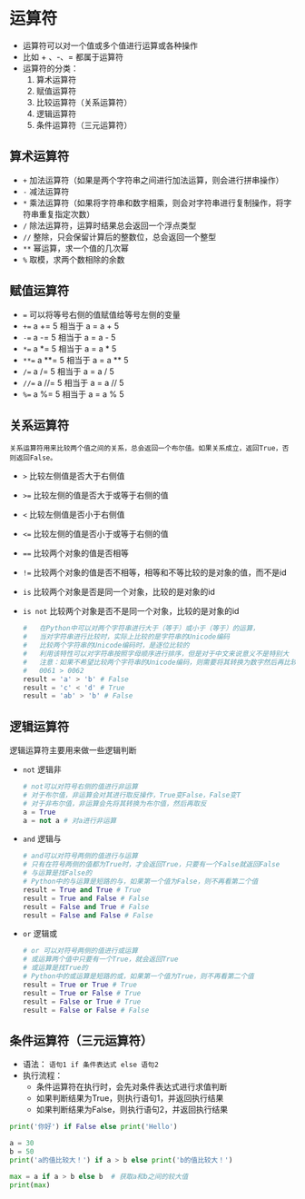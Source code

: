 # 运算符

- 运算符可以对一个值或多个值进行运算或各种操作
- 比如 + 、-、= 都属于运算符
- 运算符的分类：
    1. 算术运算符
    2. 赋值运算符
    3. 比较运算符（关系运算符）
    4. 逻辑运算符
    5. 条件运算符（三元运算符）

## 算术运算符
- `+`  加法运算符（如果是两个字符串之间进行加法运算，则会进行拼串操作）
- `-`  减法运算符
- `*`  乘法运算符（如果将字符串和数字相乘，则会对字符串进行复制操作，将字符串重复指定次数）
- `/`  除法运算符，运算时结果总会返回一个浮点类型
- `//` 整除，只会保留计算后的整数位，总会返回一个整型
- `**` 幂运算，求一个值的几次幂
- `%`  取模，求两个数相除的余数

## 赋值运算符
- `=`       可以将等号右侧的值赋值给等号左侧的变量
- `+=`      a += 5      相当于 a = a + 5 
- `-=`      a -= 5      相当于 a = a - 5 
- `*=`      a *= 5      相当于 a = a * 5 
- `**=`     a **= 5     相当于 a = a ** 5 
- `/=`      a /= 5      相当于 a = a / 5 
- `//=`     a //= 5     相当于 a = a // 5 
- `%=`      a %= 5      相当于 a = a % 5 

## 关系运算符
    关系运算符用来比较两个值之间的关系，总会返回一个布尔值。如果关系成立，返回True，否则返回False。
- `>` 比较左侧值是否大于右侧值
- `>=` 比较左侧的值是否大于或等于右侧的值
- `<` 比较左侧值是否小于右侧值
- `<=` 比较左侧的值是否小于或等于右侧的值
- `==` 比较两个对象的值是否相等
- `!=` 比较两个对象的值是否不相等，相等和不等比较的是对象的值，而不是id
- `is` 比较两个对象是否是同一个对象，比较的是对象的id
- `is not` 比较两个对象是否不是同一个对象，比较的是对象的id

    ```python
    #   在Python中可以对两个字符串进行大于（等于）或小于（等于）的运算，
    #   当对字符串进行比较时，实际上比较的是字符串的Unicode编码
    #   比较两个字符串的Unicode编码时，是逐位比较的
    #   利用该特性可以对字符串按照字母顺序进行排序，但是对于中文来说意义不是特别大
    #   注意：如果不希望比较两个字符串的Unicode编码，则需要将其转换为数字然后再比较
    #   0061 > 0062
    result = 'a' > 'b' # False
    result = 'c' < 'd' # True
    result = 'ab' > 'b' # False
    ```


## 逻辑运算符
逻辑运算符主要用来做一些逻辑判断
- `not` 逻辑非
    ```python
    # not可以对符号右侧的值进行非运算
    # 对于布尔值，非运算会对其进行取反操作，True变False，False变T
    # 对于非布尔值，非运算会先将其转换为布尔值，然后再取反
    a = True
    a = not a # 对a进行非运算
    ```
- `and` 逻辑与
    ```python
    # and可以对符号两侧的值进行与运算
    # 只有在符号两侧的值都为True时，才会返回True，只要有一个False就返回False
    # 与运算是找False的
    # Python中的与运算是短路的与，如果第一个值为False，则不再看第二个值
    result = True and True # True
    result = True and False # False
    result = False and True # False
    result = False and False # False
    ```
- `or` 逻辑或
    ```python
    # or 可以对符号两侧的值进行或运算
    # 或运算两个值中只要有一个True，就会返回True
    # 或运算是找True的
    # Python中的或运算是短路的或，如果第一个值为True，则不再看第二个值
    result = True or True # True
    result = True or False # True
    result = False or True # True
    result = False or False # False
    ```

## 条件运算符（三元运算符）
- 语法： `语句1 if 条件表达式 else 语句2`
- 执行流程：
    + 条件运算符在执行时，会先对条件表达式进行求值判断
    + 如果判断结果为True，则执行语句1，并返回执行结果
    + 如果判断结果为False，则执行语句2，并返回执行结果

```python
print('你好') if False else print('Hello')

a = 30
b = 50
print('a的值比较大！') if a > b else print('b的值比较大！')

max = a if a > b else b  # 获取a和b之间的较大值
print(max)
```
